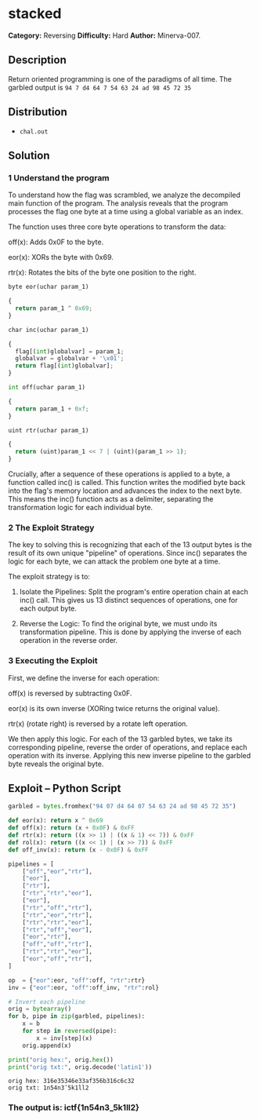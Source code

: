 # stacked
**Category:** Reversing
**Difficulty:** Hard
**Author:** Minerva-007.

## Description

Return oriented programming is one of the paradigms of all time. The garbled output is `94 7 d4 64 7 54 63 24 ad 98 45 72 35`

## Distribution

- `chal.out`

## Solution
### 1 Understand the program
To understand how the flag was scrambled, we analyze the decompiled main function of the program. The analysis reveals that the program processes the flag one byte at a time using a global variable as an index.

The function uses three core byte operations to transform the data:

off(x): Adds 0x0F to the byte.

eor(x): XORs the byte with 0x69.

rtr(x): Rotates the bits of the byte one position to the right.
```python
byte eor(uchar param_1)

{
  return param_1 ^ 0x69;
}

char inc(uchar param_1)

{
  flag[(int)globalvar] = param_1;
  globalvar = globalvar + '\x01';
  return flag[(int)globalvar];
}

int off(uchar param_1)

{
  return param_1 + 0xf;
}

uint rtr(uchar param_1)

{
  return (uint)param_1 << 7 | (uint)(param_1 >> 1);
}

```

Crucially, after a sequence of these operations is applied to a byte, a function called inc() is called. This function writes the modified byte back into the flag's memory location and advances the index to the next byte. This means the inc() function acts as a delimiter, separating the transformation logic for each individual byte.

### 2 The Exploit Strategy

The key to solving this is recognizing that each of the 13 output bytes is the result of its own unique "pipeline" of operations. Since inc() separates the logic for each byte, we can attack the problem one byte at a time.

The exploit strategy is to:

1. Isolate the Pipelines: Split the program's entire operation chain at each inc() call. This gives us 13 distinct sequences of operations, one for each output byte.

2. Reverse the Logic: To find the original byte, we must undo its transformation pipeline. This is done by applying the inverse of each operation in the reverse order.

### 3 Executing the Exploit
First, we define the inverse for each operation:

off(x) is reversed by subtracting 0x0F.

eor(x) is its own inverse (XORing twice returns the original value).

rtr(x) (rotate right) is reversed by a rotate left operation.

We then apply this logic. For each of the 13 garbled bytes, we take its corresponding pipeline, reverse the order of operations, and replace each operation with its inverse. Applying this new inverse pipeline to the garbled byte reveals the original byte.

## Exploit – Python Script

```python
garbled = bytes.fromhex("94 07 d4 64 07 54 63 24 ad 98 45 72 35")

def eor(x): return x ^ 0x69
def off(x): return (x + 0x0F) & 0xFF
def rtr(x): return ((x >> 1) | ((x & 1) << 7)) & 0xFF
def rol(x): return ((x << 1) | (x >> 7)) & 0xFF
def off_inv(x): return (x - 0x0F) & 0xFF

pipelines = [
    ["off","eor","rtr"],
    ["eor"],
    ["rtr"],
    ["rtr","rtr","eor"],
    ["eor"],
    ["rtr","off","rtr"],
    ["rtr","eor","rtr"],
    ["rtr","rtr","eor"],
    ["rtr","off","eor"],
    ["eor","rtr"],
    ["off","off","rtr"],
    ["rtr","rtr","eor"],
    ["eor","off","rtr"],
]

op  = {"eor":eor, "off":off, "rtr":rtr}
inv = {"eor":eor, "off":off_inv, "rtr":rol}

# Invert each pipeline
orig = bytearray()
for b, pipe in zip(garbled, pipelines):
    x = b
    for step in reversed(pipe):
        x = inv[step](x)
    orig.append(x)

print("orig hex:", orig.hex())
print("orig txt:", orig.decode('latin1'))
```
```
orig hex: 316e35346e33af356b316c6c32
orig txt: 1n54n3¯5k1ll2
```

### The output is: ictf{1n54n3_5k1ll2}


